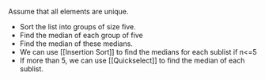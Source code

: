 Assume that all elements are unique.
- Sort the list into groups of size five.
- Find the median of each group of five
- Find the median of these medians.
- We can use [[Insertion Sort]] to find the medians for each sublist if n<=5
- If more than 5, we can use [[Quickselect]] to find the median of each sublist.

